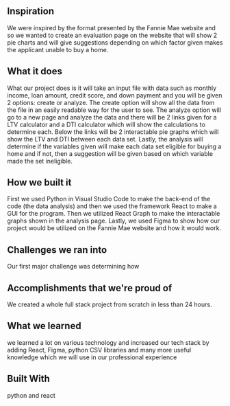 ## Inspiration
We were inspired by the format presented by the Fannie Mae website and so we wanted to create an evaluation page on the website that will show 2 pie charts and will give suggestions depending on which factor given makes the applicant unable to buy a home.

## What it does
What our project does is it will take an input file with data such as monthly income, loan amount, credit score, and down payment and you will be given 2 options: create or analyze. The create option will show all the data from the file in an easily readable way for the user to see. The analyze option will go to a new page and analyze the data and there will be 2 links given for a LTV calculator and a DTI calculator which will show the calculations to determine each. Below the links will be 2 interactable pie graphs which will show the LTV and DTI between each data set. Lastly, the analysis will determine if the variables given will make each data set eligible for buying a home and if not, then a suggestion will be given based on which variable made the set ineligible.

## How we built it
First we used Python in Visual Studio Code to make the back-end of the code (the data analysis) and then we used the framework React to make a GUI for the program. Then we utilized React Graph to make the interactable graphs shown in the analysis page. Lastly, we used Figma to show how our project would be utilized on the Fannie Mae website and how it would work.

## Challenges we ran into
Our first major challenge was determining how

## Accomplishments that we're proud of
We created a whole full stack project from scratch in less than 24 hours.

## What we learned
we learned a lot on various technology and increased our tech stack by adding React, Figma, python CSV libraries and many more useful knowledge which we will use in our professional experience

## Built With
python and react